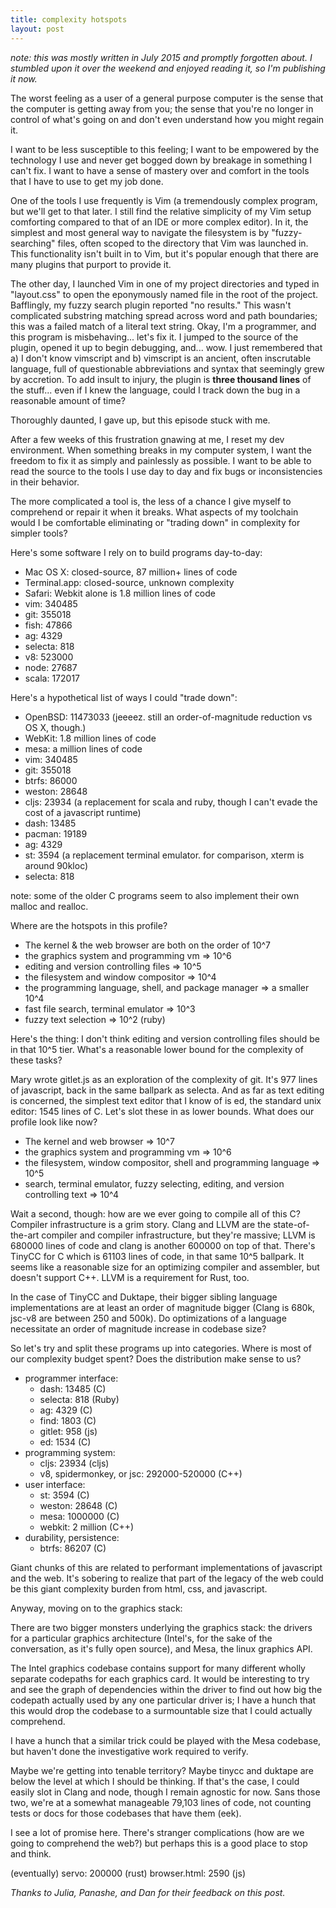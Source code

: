 ```yaml
---
title: complexity hotspots
layout: post
---
```


_note: this was mostly written in July 2015 and promptly forgotten about. I 
stumbled upon it over the weekend and enjoyed reading it, so I'm publishing
it now._

The worst feeling as a user of a general purpose computer is the sense that
the computer is getting away from you; the sense that you're no longer in
control of what's going on and don't even understand how you might regain it.

I want to be less susceptible to this feeling; I want to be empowered by
the technology I use and never get bogged down by breakage in something I can't
fix. I want to have a sense of mastery over and comfort in the tools that I
have to use to get my job done.

One of the tools I use frequently is Vim (a tremendously complex program, but
we'll get to that later. I still find the relative simplicity of my Vim setup
comforting compared to that of an IDE or more complex editor). In it, the
simplest and most general way to navigate the filesystem is by
"fuzzy-searching" files, often scoped to the directory that Vim was launched
in. This functionality isn't built in to Vim, but it's popular enough that
there are many plugins that purport to provide it. 

The other day, I launched Vim in one of my project directories and typed in
"layout.css" to open the eponymously named file in the root of the project.
Bafflingly, my fuzzy search plugin reported "no results." This wasn't
complicated substring matching spread across word and path boundaries; this
was a failed match of a literal text string. Okay, I'm a programmer, and this
program is misbehaving... let's fix it. I jumped to the source of the plugin,
opened it up to begin debugging, and... wow. I just remembered that a) I don't
know vimscript and b) vimscript is an ancient, often inscrutable language,
full of questionable abbreviations and syntax that seemingly grew by
accretion. To add insult to injury, the plugin is **three thousand lines** of
the stuff... even if I knew the language, could I track down the bug in a
reasonable amount of time?

Thoroughly daunted, I gave up, but this episode stuck with me.

After a few weeks of this frustration gnawing at me, I reset my dev
environment. When something breaks in my computer system, I want the freedom
to fix it as simply and painlessly as possible. I want to be able to read the
source to the tools I use day to day and fix bugs or inconsistencies in their
behavior.  

The more complicated a tool is, the less of a chance I give myself to
comprehend or repair it when it breaks.
What aspects of my toolchain would I be comfortable eliminating or "trading
down" in complexity for simpler tools?

Here's some software I rely on to build programs day-to-day:

- Mac OS X: closed-source, 87 million+ lines of code
- Terminal.app: closed-source, unknown complexity
- Safari: Webkit alone is 1.8 million lines of code
- vim: 340485
- git: 355018
- fish: 47866
- ag: 4329
- selecta: 818
- v8: 523000
- node: 27687
- scala: 172017

Here's a hypothetical list of ways I could "trade down":

- OpenBSD: 11473033 (jeeeez. still an order-of-magnitude reduction vs OS X, though.)
- WebKit: 1.8 million lines of code
- mesa: a million lines of code
- vim: 340485
- git: 355018
- btrfs: 86000 
- weston: 28648
- cljs: 23934 (a replacement for scala and ruby, though I can't evade the cost of a javascript runtime)
- dash: 13485
- pacman: 19189
- ag: 4329
- st: 3594 (a replacement terminal emulator. for comparison, xterm is around 90kloc)
- selecta: 818

note: some of the older C programs seem to also implement their own malloc and realloc.

Where are the hotspots in this profile?

- The kernel & the web browser are both on the order of 10^7
- the graphics system and programming vm => 10^6
- editing and version controlling files => 10^5
- the filesystem and window compositor => 10^4
- the programming language, shell, and package manager => a smaller 10^4
- fast file search, terminal emulator => 10^3
- fuzzy text selection => 10^2 (ruby)

Here's the thing: I don't think editing and version controlling files 
should be in that 10^5 tier. What's a reasonable lower bound for the
complexity of these tasks?

Mary wrote gitlet.js as an exploration of the complexity of git. It's
977 lines of javascript, back in the same ballpark as selecta.  And as
far as text editing is concerned, the simplest text editor that I know of is
ed, the standard unix editor: 1545 lines of C. Let's slot these in as lower
bounds. What does our profile look like now?

- The kernel and web browser => 10^7
- the graphics system and programming vm => 10^6
- the filesystem, window compositor, shell and programming language => 10^5
- search, terminal emulator, fuzzy selecting, editing, and version controlling text => 10^4

Wait a second, though: how are we ever going to compile all of this C?
Compiler infrastructure is a grim story. Clang and LLVM are the
state-of-the-art compiler and compiler infrastructure, but they're massive;
LLVM is 680000 lines of code and clang is another 600000 on top of that.
There's TinyCC for C which is 61103 lines of code, in that same 10^5 ballpark.
It seems like a reasonable size for an optimizing compiler and assembler, but
doesn't support C++. LLVM is a requirement for Rust, too.

In the case of TinyCC and Duktape, their bigger sibling language
implementations are at least an order of magnitude bigger (Clang is 680k,
jsc-v8 are between 250 and 500k). Do optimizations of a language necessitate an
order of magnitude increase in codebase size?

So let's try and split these programs up into categories. Where is most of our
complexity budget spent? Does the distribution make sense to us?

- programmer interface:
  - dash: 13485 (C)
  - selecta: 818 (Ruby)
  - ag: 4329 (C)
  - find: 1803 (C)
  - gitlet: 958 (js)
  - ed: 1534 (C)
- programming system:
  - cljs: 23934 (cljs)
  - v8, spidermonkey, or jsc: 292000-520000 (C++)
- user interface: 
  - st: 3594 (C)
  - weston: 28648 (C)
  - mesa: 1000000 (C)
  - webkit: 2 million (C++)
- durability, persistence:
  - btrfs: 86207 (C)

Giant chunks of this are related to performant implementations of javascript
and the web. It's sobering to realize that part of the legacy of the web
could be this giant complexity burden from html, css, and javascript.

Anyway, moving on to the graphics stack:

There are two bigger monsters underlying the graphics stack: the drivers for
a particular graphics architecture (Intel's, for the sake of the conversation,
as it's fully open source), and Mesa, the linux graphics API.

The Intel graphics codebase contains support for many different wholly separate
codepaths for each graphics card. It would be interesting to try and see the
graph of dependencies within the driver to find out how big the codepath 
actually used by any one particular driver is; I have a hunch that this would
drop the codebase to a surmountable size that I could actually comprehend.

I have a hunch that a similar trick could be played with the Mesa codebase, but
haven't done the investigative work required to verify.

Maybe we're getting into tenable territory?  Maybe tinycc and duktape are below
the level at which I should be thinking. If that's the case, I could easily
slot in Clang and node, though I remain agnostic for now. Sans those two, we're
at a somewhat manageable 79,103 lines of code, not counting tests or docs for
those codebases that have them (eek).

I see a lot of promise here. There's stranger complications (how are we going to
comprehend the web?) but perhaps this is a good place to stop and think.

(eventually)
servo: 200000 (rust)
browser.html: 2590 (js)

_Thanks to Julia, Panashe, and Dan for their feedback on this post._
